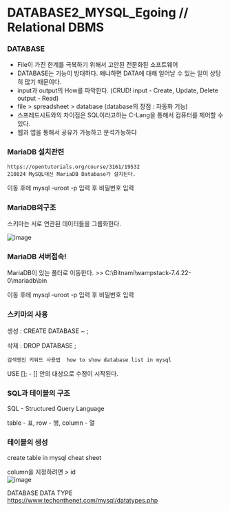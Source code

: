 # DATABASE2_MYSQL_Egoing // Relational DBMS
### DATABASE
- File이 가진 한계를 극복하기 위해서 고안된 전문화된 소프트웨어
- DATABASE는 기능이 방대하다. 왜냐하면 DATA에 대해 일어날 수 있는 일이 상당히 많기 때문이다.
- input과 output의 How를 파악한다.  (CRUD! input - Create, Update, Delete   output - Read) 
- file > spreadsheet > database (database의 장점 : 자동화 기능)
- 스프레드시트와의 차이점은 SQL이라고하는 C-Lang을 통해서 컴퓨터를 제어할 수 있다.
- 웹과 앱을 통해서 공유가 가능하고 분석가능하다

### MariaDB 설치관련  

    https://opentutorials.org/course/3161/19532
    210824 MySQL대신 MariaDB Database가 설치된다. 

이동 후에 mysql -uroot -p 입력 후 비밀번호 입력

### MariaDB의구조

스키마는 서로 연관된 데이터들을 그룹화한다. 

![image](https://user-images.githubusercontent.com/78002734/130782992-cc180c30-9e50-4a1a-a71b-b96920cc9f95.png)

### MariaDB 서버접속! 
MariaDB이 있는 폴더로 이동한다. >> 
C:\Bitnami\wampstack-7.4.22-0\mariadb\bin

이동 후에 mysql -uroot -p 입력 후 비밀번호 입력

### 스키마의 사용
생성 : CREATE DATABASE ~ ; 

삭제 : DROP DATABASE ;  
 
    검색엔진 키워드 사용법  how to show database list in mysql
    
USE []; - [] 안의 대상으로 수정이 시작된다.

### SQL과 테이블의 구조 
 SQL - Structured Query Language
 
 table - 표, row - 행, column - 열
 
 ### 테이블의 생성
  
 create table in mysql cheat sheet
 
 column을 지정하려면 > id    
 ![image](https://user-images.githubusercontent.com/78002734/130786352-84dd1f3d-39ac-4bfe-a789-85a383b01bad.png)

 DATABASE DATA TYPE
 https://www.techonthenet.com/mysql/datatypes.php
